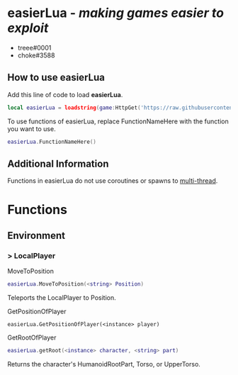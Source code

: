 # easierLua - *making games easier to exploit*
- treee#0001
- choke#3588

## How to use easierLua
Add this line of code to load **easierLua**.
```lua
local easierLua = loadstring(game:HttpGet('https://raw.githubusercontent.com/choke-dev/easierlua/main/EasierLua.lua'))()
```
To use functions of easierLua, replace FunctionNameHere with the function you want to use.
```lua
easierLua.FunctionNameHere()
```

## Additional Information
Functions in easierLua do not use coroutines or spawns to [multi-thread](https://devforum.roblox.com/t/help-with-understanding-threads-and-multithreading/700243).

# Functions

## Environment
### > LocalPlayer
MoveToPosition
```lua
easierLua.MoveToPosition(<string> Position)
```
Teleports the LocalPlayer to <string> Position.

GetPositionOfPlayer
```
easierLua.GetPositionOfPlayer(<instance> player)
```

GetRootOfPlayer
```lua
easierLua.getRoot(<instance> character, <string> part)
```
Returns the <instance> character's HumanoidRootPart, Torso, or UpperTorso.


